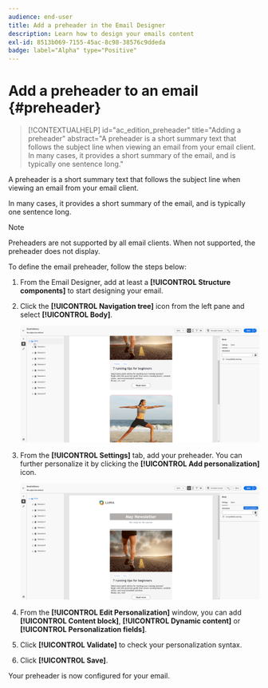 ```yaml
---
audience: end-user
title: Add a preheader in the Email Designer
description: Learn how to design your emails content
exl-id: 8513b069-7155-45ac-8c98-38576c9ddeda
badge: label="Alpha" type="Positive"
---
```

# Add a preheader to an email {#preheader}

>[!CONTEXTUALHELP]
>id="ac_edition_preheader"
>title="Adding a preheader"
>abstract="A preheader is a short summary text that follows the subject line when viewing an email from your email client. In many cases, it provides a short summary of the email, and is typically one sentence long."

A preheader is a short summary text that follows the subject line when viewing an email from your email client. 

In many cases, it provides a short summary of the email, and is typically one sentence long. 

>[!NOTE]
>
>Preheaders are not supported by all email clients. When not supported, the preheader does not display.

To define the email preheader, follow the steps below:

1. From the Email Designer, add at least a **[!UICONTROL Structure components]** to start designing your email.

1. Click the **[!UICONTROL Navigation tree]** icon from the left pane and select **[!UICONTROL Body]**.

    ![](assets/preheader_body.png)

1. From the **[!UICONTROL Settings]** tab, add your preheader. You can further personalize it by clicking the **[!UICONTROL Add personalization]** icon.

    ![](assets/preheader_body_settings.png)

1. From the **[!UICONTROL Edit Personalization]** window, you can add **[!UICONTROL Content block]**, **[!UICONTROL Dynamic content]** or **[!UICONTROL Personalization fields]**.

1. Click **[!UICONTROL Validate]** to check your personalization syntax.

1. Click **[!UICONTROL Save]**.

Your preheader is now configured for your email.

